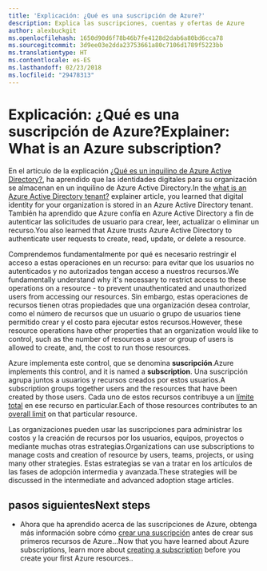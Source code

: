 ```yaml
---
title: 'Explicación: ¿Qué es una suscripción de Azure?'
description: Explica las suscripciones, cuentas y ofertas de Azure
author: alexbuckgit
ms.openlocfilehash: 1650d90d6f78b46b7fe4128d2dab6a80bd6cca78
ms.sourcegitcommit: 3d9ee03e2dda23753661a80c7106d1789f5223bb
ms.translationtype: HT
ms.contentlocale: es-ES
ms.lasthandoff: 02/23/2018
ms.locfileid: "29478313"
---
```

# <a name="explainer-what-is-an-azure-subscription"></a><span data-ttu-id="d1393-103">Explicación: ¿Qué es una suscripción de Azure?</span><span class="sxs-lookup"><span data-stu-id="d1393-103">Explainer: What is an Azure subscription?</span></span>

<span data-ttu-id="d1393-104">En el artículo de la explicación [¿Qué es un inquilino de Azure Active Directory?](tenant-explainer.md), ha aprendido que las identidades digitales para su organización se almacenan en un inquilino de Azure Active Directory.</span><span class="sxs-lookup"><span data-stu-id="d1393-104">In the [what is an Azure Active Directory tenant?](tenant-explainer.md) explainer article, you learned that digital identity for your organization is stored in an Azure Active Directory tenant.</span></span> <span data-ttu-id="d1393-105">También ha aprendido que Azure confía en Azure Active Directory a fin de autenticar las solicitudes de usuario para crear, leer, actualizar o eliminar un recurso.</span><span class="sxs-lookup"><span data-stu-id="d1393-105">You also learned that Azure trusts Azure Active Directory to authenticate user requests to create, read, update, or delete a resource.</span></span> 

<span data-ttu-id="d1393-106">Comprendemos fundamentalmente por qué es necesario restringir el acceso a estas operaciones en un recurso: para evitar que los usuarios no autenticados y no autorizados tengan acceso a nuestros recursos.</span><span class="sxs-lookup"><span data-stu-id="d1393-106">We fundamentally understand why it's necessary to restrict access to these operations on a resource - to prevent unauthenticated and unauthorized users from accessing our resources.</span></span> <span data-ttu-id="d1393-107">Sin embargo, estas operaciones de recursos tienen otras propiedades que una organización desea controlar, como el número de recursos que un usuario o grupo de usuarios tiene permitido crear y el costo para ejecutar estos recursos.</span><span class="sxs-lookup"><span data-stu-id="d1393-107">However, these resource operations have other properties that an organization would like to control, such as the number of resources a user or group of users is allowed to create, and, the cost to run those resources.</span></span> 

<span data-ttu-id="d1393-108">Azure implementa este control, que se denomina **suscripción**.</span><span class="sxs-lookup"><span data-stu-id="d1393-108">Azure implements this control, and it is named a **subscription**.</span></span> <span data-ttu-id="d1393-109">Una suscripción agrupa juntos a usuarios y recursos creados por estos usuarios.</span><span class="sxs-lookup"><span data-stu-id="d1393-109">A subscription groups together users and the resources that have been created by those users.</span></span> <span data-ttu-id="d1393-110">Cada uno de estos recursos contribuye a un [límite total][subscription-service-limits] en ese recurso en particular.</span><span class="sxs-lookup"><span data-stu-id="d1393-110">Each of those resources contributes to an [overall limit][subscription-service-limits] on that particular resource.</span></span>

<span data-ttu-id="d1393-111">Las organizaciones pueden usar las suscripciones para administrar los costos y la creación de recursos por los usuarios, equipos, proyectos o mediante muchas otras estrategias.</span><span class="sxs-lookup"><span data-stu-id="d1393-111">Organizations can use subscriptions to manage costs and creation of resource by users, teams, projects, or using many other strategies.</span></span> <span data-ttu-id="d1393-112">Estas estrategias se van a tratar en los artículos de las fases de adopción intermedia y avanzada.</span><span class="sxs-lookup"><span data-stu-id="d1393-112">These strategies will be discussed in the intermediate and advanced adoption stage articles.</span></span> 

## <a name="next-steps"></a><span data-ttu-id="d1393-113">pasos siguientes</span><span class="sxs-lookup"><span data-stu-id="d1393-113">Next steps</span></span>

* <span data-ttu-id="d1393-114">Ahora que ha aprendido acerca de las suscripciones de Azure, obtenga más información sobre cómo [crear una suscripción](subscription.md) antes de crear sus primeros recursos de Azure...</span><span class="sxs-lookup"><span data-stu-id="d1393-114">Now that you have learned about Azure subscriptions, learn more about [creating a subscription](subscription.md) before you create your first Azure resources..</span></span>

<!-- Links -->
[azure-get-started]: https://azure.microsoft.com/get-started/
[azure-offers]: https://azure.microsoft.com/support/legal/offer-details/
[azure-free-trial]: https://azure.microsoft.com/offers/ms-azr-0044p/
[azure-change-subscription-offer]: /azure/billing/billing-how-to-switch-azure-offer
[microsoft-account]: https://account.microsoft.com/account
[subscription-service-limits]: /azure/azure-subscription-service-limits
[docs-organizational-account]: https://docs.microsoft.com/azure/active-directory/sign-up-organization
